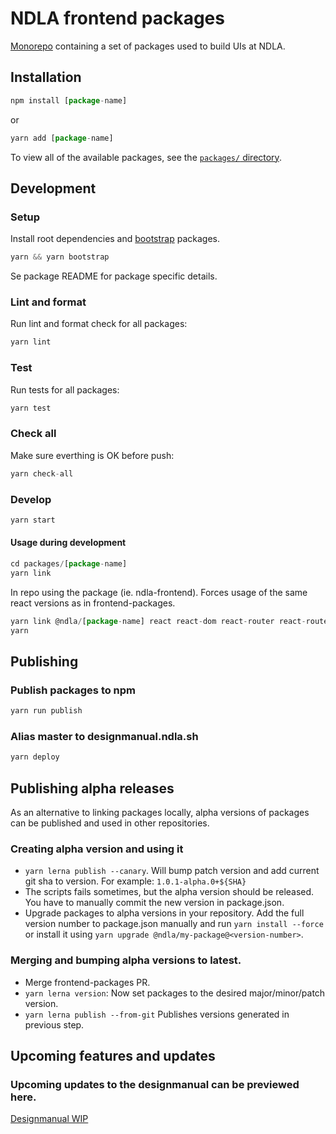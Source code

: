 # NDLA frontend packages

[Monorepo](https://github.com/babel/babel/blob/master/doc/design/monorepo.md) containing a set of packages used to build UIs at NDLA.

## Installation

```js
npm install [package-name]
```

or

```js
yarn add [package-name]
```

To view all of the available packages, see the [`packages/` directory](packages).

## Development

### Setup

Install root dependencies and [bootstrap](https://github.com/lerna/lerna#bootstrap) packages.

```js
yarn && yarn bootstrap
```

Se package README for package specific details.

### Lint and format

Run lint and format check for all packages:

```js
yarn lint
```

### Test

Run tests for all packages:

```js
yarn test
```

### Check all

Make sure everthing is OK before push:

```js
yarn check-all
```

### Develop

```js
yarn start
```

#### Usage during development

```js
cd packages/[package-name]
yarn link
```

In repo using the package (ie. ndla-frontend). Forces usage of the same react versions as in frontend-packages.

```js
yarn link @ndla/[package-name] react react-dom react-router react-router-dom
yarn
```

## Publishing

### Publish packages to npm

```js
yarn run publish
```

### Alias master to designmanual.ndla.sh

```js
yarn deploy
```

## Publishing alpha releases

As an alternative to linking packages locally, alpha versions of packages can be published and used in other repositories.

### Creating alpha version and using it

- `yarn lerna publish --canary`. Will bump patch version and add current git sha to version. For example: `1.0.1-alpha.0+${SHA}`
- The scripts fails sometimes, but the alpha version should be released. You have to manually commit the new version in package.json.
- Upgrade packages to alpha versions in your repository. Add the full version number to package.json manually and run `yarn install --force` or install it using `yarn upgrade @ndla/my-package@<version-number>`.

### Merging and bumping alpha versions to latest.

- Merge frontend-packages PR.
- `yarn lerna version`: Now set packages to the desired major/minor/patch version.
- `yarn lerna publish --from-git` Publishes versions generated in previous step.

## Upcoming features and updates

### Upcoming updates to the designmanual can be previewed here.

[Designmanual WIP](https://designmanual.ndla.no/?path=/story/velkommen--til-ndlas-designmanual)

